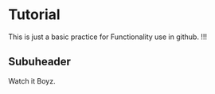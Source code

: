 # Tutorial

This is just a basic practice for Functionality use in github.
!!!

## Subuheader

Watch it Boyz.